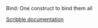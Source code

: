 Bind: One construct to bind them all

[Scribble documentation](https://soegaard.github.io/docs/bind/bind.html) 


